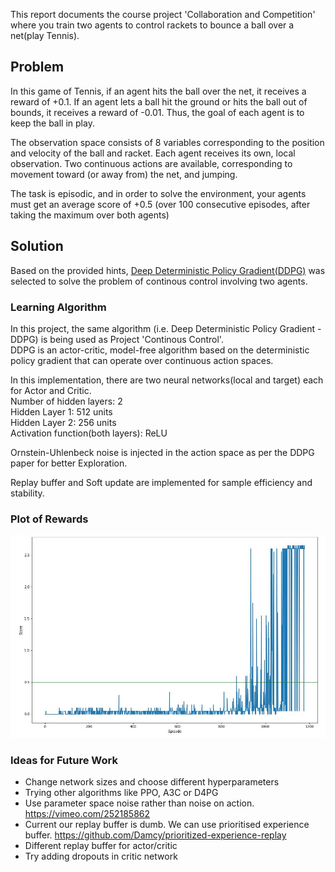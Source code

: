 

This report documents the course project 'Collaboration and Competition' where you train two agents to control rackets to bounce a ball over a net(play Tennis).

## Problem

In this game of Tennis, if an agent hits the ball over the net, it receives a reward of +0.1. If an agent lets a ball hit the ground or hits the ball out of bounds, it receives a reward of -0.01. Thus, the goal of each agent is to keep the ball in play.

The observation space consists of 8 variables corresponding to the position and velocity of the ball and racket. Each agent receives its own, local observation. Two continuous actions are available, corresponding to movement toward (or away from) the net, and jumping.

The task is episodic, and in order to solve the environment, your agents must get an average score of +0.5 (over 100 consecutive episodes, after taking the maximum over both agents)

## Solution

Based on the provided hints, [Deep Deterministic Policy Gradient(DDPG)](https://arxiv.org/abs/1509.02971) was selected to solve the problem of continous control involving two agents.

### Learning Algorithm

In this project, the same algorithm (i.e. Deep Deterministic Policy Gradient - DDPG) is being used as Project 'Continous Control'. \
DDPG is an actor-critic, model-free algorithm based on the deterministic policy gradient that can operate over continuous action spaces.

In this implementation, there are two neural networks(local and target) each for Actor and Critic. \
Number of hidden layers: 2 \
Hidden Layer 1: 512 units \
Hidden Layer 2: 256 units \
Activation function(both layers): ReLU

Ornstein-Uhlenbeck noise is injected in the action space as per the DDPG paper for better Exploration.

Replay buffer and Soft update are implemented for sample efficiency and stability.

### Plot of Rewards

![](plot_p3.JPG)

### Ideas for Future Work

- Change network sizes and choose different hyperparameters
- Trying other algorithms like PPO, A3C or D4PG
- Use parameter space noise rather than noise on action. https://vimeo.com/252185862
- Current our replay buffer is dumb. We can use prioritised experience buffer. https://github.com/Damcy/prioritized-experience-replay
- Different replay buffer for actor/critic
- Try adding dropouts in critic network
